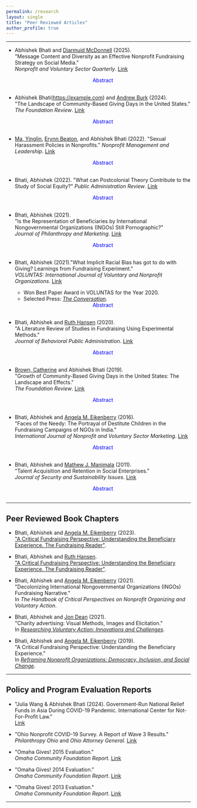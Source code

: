 ```yaml
---
permalink: /research
layout: single
title: "Peer Reviewed Articles"
author_profile: true
---
```


___
<!-- I am interested in understanding how to further democratize nonprofit and civil society organizations by giving voice to marginalized communities and increasing their effectiveness in solving complex problems arising from both government and market failures. 

My current research focuses on how growing competition to attract new donations affects nonprofits’ fundraising strategies, including social media use for attracting and retaining donors and its effects on their organizational structure and relationships with beneficiaries.

<!-- <iframe src="https://player.vimeo.com/video/789853477?h=adbbe25ef6&autoplay=1" width="350" height="200" frameborder="0" allow="autoplay; fullscreen" allowfullscreen></iframe> -->

<!-- ## Peer Reviewed Articles -->

- Abhishek Bhati and [Diarmuid McDonnell](https://scholar.google.com/citations?user=TaR1F1QAAAAJ&hl=en) (2025).  
  "Message Content and Diversity as an Effective Nonprofit Fundraising Strategy on Social Media."  
  *Nonprofit and Voluntary Sector Quarterly*. [Link](https://journals.sagepub.com/doi/abs/10.1177/08997640241303920)
  <details>
  <summary style="list-style: none; cursor: pointer;">
    <span class="btn btn--info" style="width: 100%; display: block; text-align: center; margin-bottom: 1rem; color : blue">
      Abstract
    </span>
  </summary>
  <div class="notice--info">
    <p>This article explores the relationship between solicitation messages posted by nonprofit organizations on their Facebook profile and attracting donations during online fundraising events. Recent studies suggest that certain types of messages are more effective at spurring donors to give, but the evidence base is founded mainly on experimental designs. We use observational data for 752 nonprofits that participated in one or both of the Omaha Gives fundraising events in 2015 and 2020. Using the total amount of money donated to each organization as our outcome, we find nonprofits that post more diverse solicitation messages raise more money during online fundraising events. Consistent with previous studies, social media network size and activity (likes, posts, and shares) are once again important factors in explaining fundraising success. Our results provide deeper insights into the nuances of social media strategies for attracting donors and raising funds.</p>
  </div>
  </details>


- Abhishek Bhati(https://example.com) and [Andrew Burk](https://www.unomaha.edu/college-of-public-affairs-and-community-service/public-administration/research-centers/digital-governance-and-analytics-lab/staff/andrew.php) (2024).  
  "The Landscape of Community-Based Giving Days in the United States."  
  *The Foundation Review*. [Link](https://scholarworks.gvsu.edu/cgi/viewcontent.cgi?article=1674&context=tfr)
  <details>
  <summary style="list-style: none; cursor: pointer;">
    <span class="btn btn--info" style="width: 100%; display: block; text-align: center; margin-bottom: 1rem; color : blue">
      Abstract
    </span>
  </summary>
  <div class="notice--info">
    <p> No abstract here</p>
  </div>
  </details>


- [Ma, Yinglin](https://government.eku.edu/people/ma), [Erynn Beaton](https://glenn.osu.edu/erynn-beaton), and Abhishek Bhati (2022).
  "Sexual Harassment Policies in Nonprofits."
  *Nonprofit Management and Leadership*. [Link](https://onlinelibrary.wiley.com/doi/10.1002/nml.21526)
  <details>
  <summary style="list-style: none; cursor: pointer;">
    <span class="btn btn--info" style="width: 100%; display: block; text-align: center; margin-bottom: 1rem; color : blue">
      Abstract
    </span>
  </summary>
  <div class="notice--info">
    <p>The nonprofit sector strives to be a virtuous and transparent space, one that is diverse, inclusive, and welcoming. Still, inappropriate and exclusionary behaviors can and do occur in nonprofits—one of which is sexual harassment (SXH). Currently, little research on SXH in the nonprofit sector exists, and even less is known about the steps taken by nonprofits to protect their employees and stakeholders from SXH. This study examines rates of SXH policy adoption among nonprofits and the relationship between SXH policy adoption and organizational characteristics. Drawing from a state-wide survey, we find that there is wide variation among nonprofits in their adoption of a written SXH policy. Organizations that have full-time employees, more revenue, and greater capacity are more likely to have a policy. Organizations that serve women are no more likely to have a policy; however, lesbian, gay, bisexual, and transgender-serving organizations are more likely to have a policy. We discuss the implications of these results, including the conceptualization of SXH as part of the broader issues of discrimination, harassment, and bullying in nonprofits.</p>
  </div>
  </details>

- Bhati, Abhishek (2022).
  "What can Postcolonial Theory Contribute to the Study of Social Equity?"
  *Public Administration Review*. [Link](https://onlinelibrary.wiley.com/doi/10.1111/puar.13523)
  <details>
  <summary style="list-style: none; cursor: pointer;">
    <span class="btn btn--info" style="width: 100%; display: block; text-align: center; margin-bottom: 1rem; color : blue">
      Abstract
    </span>
  </summary>
  <div class="notice--info">
    <p>There is a unanimous agreement among scholars that social equity scholarship is essential to the study of public administration. One area of weakness in the social equity literature is its inability to develop a theoretical understanding of the complexities of race, gender, and ethnicity. This viewpoint addresses the call of Pandey, Bearfield, and Hall (2022), arguing “concept of race in public administration remains woefully undertheorized” by exploring key tenets of Postcolonial theory. Postcolonial theory can bolster social equity literature by providing a much-needed theoretical framework to systematically understand the marginalization and subordination of people of color for centuries through representation, production of knowledge, and power. The postcolonial theory also challenges the portrayal of all non-White minorities as one collective hegemonic identity and, therefore, can provide a sound theoretical grounding to social equity scholarship.</p>
  </div>
  </details>

- Bhati, Abhishek (2021).  
  "Is the Representation of Beneficiaries by International Nongovernmental Organizations (INGOs) Still Pornographic?"  
  *Journal of Philanthropy and Marketing*. [Link](https://doi.org/10.1002/nvsm.1722)
  <details>
  <summary style="list-style: none; cursor: pointer;">
    <span class="btn btn--info" style="width: 100%; display: block; text-align: center; margin-bottom: 1rem; color : blue">
      Abstract
    </span>
  </summary>
  <div class="notice--info">
    <p>This paper examines how beneficiaries are represented by International Nongovernmental Organizations (INGOs) to attract potential donors' attention and if such representations stereotype people of color living in developing countries. The study draws on the multi-level methodological approach to understand the content and overall meaning of 320 photos from the 32 largest INGOs operating in the United States. Findings suggest that INGOs still portray beneficiaries stereotypical and thereby reinforcing colonial narratives of “Othering” by an overwhelming representation of single mothers, infants, and girls, and few representations of men and families; and greater emphasis on deliberately positive representation.</p>
  </div>
  </details>

- Bhati, Abhishek (2021)."What Implicit Racial Bias has got to do with Giving? Learnings from Fundraising Experiment."  
  *VOLUNTAS: International Journal of Voluntary and Nonprofit Organizations*. [Link](https://link.springer.com/article/10.1007/s11266-020-00277-8)
  - Won Best Paper Award in VOLUNTAS for the Year 2020.
  - Selected Press: [*The Conversation*](https://theconversation.com/prejudice-against-people-with-darker-skin-may-make-donors-less-generous-147891).
  <details>
  <summary style="list-style: none; cursor: pointer;">
    <span class="btn btn--info" style="width: 100%; display: block; text-align: center; margin-bottom: 1rem; color : blue">
      Abstract
    </span>
  </summary>
  <div class="notice--info">
    <p>This article explores the relationship between implicit (unconscious) color bias and giving by answering the research question: How does a donor’s implicit color biases affect giving to beneficiaries living in developing countries? The study draws from a fundraising survey consisting of 750 participants measuring their implicit biases using the Skin-tone Implicit Association Test (IAT) and their willingness to give along with their sociodemographic data. The findings show higher implicit color biases reduce the probability of giving a higher donation (more than $10). The results provide important new evidence about the negative relationship between implicit color bias and giving and highlight ethical concerns regarding the portrayal of beneficiaries in fundraising advertisements..</p>
  </div>
  </details>

- Bhati, Abhishek and [Ruth Hansen](https://www.uww.edu/cobe/cobe-directory/profile?id=hansenru) (2020).  
  "A Literature Review of Studies in Fundraising Using Experimental Methods."  
  *Journal of Behavioral Public Administration*. [Link](https://journal-bpa.org/index.php/jbpa/article/view/129)
  <details>
  <summary style="list-style: none; cursor: pointer;">
    <span class="btn btn--info" style="width: 100%; display: block; text-align: center; margin-bottom: 1rem; color : blue">
      Abstract
    </span>
  </summary>
  <div class="notice--info">
    <p>This paper extends previous literature reviews focusing on fundraising and the mechanisms motivating charitable giving. We analyze 187 experimental research articles focusing on fundraising, published in journals across diverse disciplines between 2007-2019. Interest in studying fundraising spans many disciplines, each of which tends to focus on different aspects, supporting earlier claims that fundraising has no single academic “home.” Most of the literature focuses on two key areas: the philanthropic environment in which fundraising occurs, largely focused on potential donors’ experiences, preferences, and motivations; and testing fundraising tactics and techniques that result in different behavior by potential donors. More than 40% of the experiments were published in Economics journals. Correspondingly, topics such as warm glow and mechanisms such as lotteries, raffles, and auctions are well represented. Experimental studies largely omit the practical and the ethical considerations of fundraisers and of beneficiaries. For instance, studies focusing on the identified victim phenomenon often stereotype beneficiaries in order to foster guilt among donors and thereby increase giving. We identify several opportunities for research to examine new questions to support ethical and effective fundraising practice and nonprofit administration.</p>
  </div>
  </details>

- [Brown, Catherine](https://www.linkedin.com/in/catherine-h-brown-326b033?trk=public_profile_browsemap) and Abhishek Bhati (2019).  
  "Growth of Community-Based Giving Days in the United States: The Landscape and Effects."  
  *The Foundation Review*. [Link](https://scholarworks.gvsu.edu/tfr/vol11/iss3/5/)
  <details>
  <summary style="list-style: none; cursor: pointer;">
    <span class="btn btn--info" style="width: 100%; display: block; text-align: center; margin-bottom: 1rem; color : blue">
      Abstract
    </span>
  </summary>
  <div class="notice--info">
    <p> Over the past decade, local and regional community foundations across the United States have adopted “giving days” as a means to build awareness, bolster community pride, and raise money for local nonprofit organizations. Despite the increasing prevalence of giving days, little scholarly research has empirically examined this phenomenon and its impact, particularly at the local and regional levels.

    To address these gaps, this article shares the findings of a study that examined similarities and differences across communities’ giving days and sought to evaluate the extent to which those days led to more giving at the community level.

    While the study found that aggregate amounts raised through giving days are increasing, the median amount raised has dropped substantially and the range is widening. Still, there was substantial growth from 2009 through 2016 in the number of giving days in the U.S., raising over $1 billion across counties, cities, and states and thereby growing philanthropy within communities.</p>
  </div>
  </details>

- Bhati, Abhishek and [Angela M. Eikenberry](https://www.unomaha.edu/college-of-public-affairs-and-community-service/public-administration/about-us/faculty-staff/angela-eikenberry.php) (2016).  
  "Faces of the Needy: The Portrayal of Destitute Children in the Fundraising Campaigns of NGOs in India."  
  *International Journal of Nonprofit and Voluntary Sector Marketing*. [Link](https://onlinelibrary.wiley.com/doi/abs/10.1002/nvsm.1542)
  <details>
  <summary style="list-style: none; cursor: pointer;">
    <span class="btn btn--info" style="width: 100%; display: block; text-align: center; margin-bottom: 1rem; color : blue">
      Abstract
    </span>
  </summary>
  <div class="notice--info">
    <p>This paper focuses on the portrayal of children in fundraising campaigns by nongovernmental organizations (NGOs) working in India and answers the following questions: How do children feel about their portrayal in the images of funding campaigns? How do photographers or managers/directors affiliated with NGOs view their portrayal of destitute children? The study draws on data from analysis of images, focus groups with children, and interviews with photographers and campaign managers from NGOs working in different parts of India. Findings suggest that children like to be portrayed as happy and in a “good light”, telling the whole story about their lives but that also generates awareness about hardships they face, such as child labor; NGOs face a challenge in representing beneficiaries in a good light while also showing “need” to donors; and children interviewed were unaware of the purpose of the images as a fundraising and marketing tool, raising ethical concerns.</p>
  </div>
  </details>

- Bhati, Abhishek and [Mathew J. Manimala](https://scholar.google.com/citations?user=djEa50sAAAAJ&hl=en) (2011).  
  "Talent Acquisition and Retention in Social Enterprises."  
  *Journal of Security and Sustainability Issues*. [Link](https://repository.iimb.ac.in/handle/2074/11723)
  <details>
  <summary style="list-style: none; cursor: pointer;">
    <span class="btn btn--info" style="width: 100%; display: block; text-align: center; margin-bottom: 1rem; color : blue">
      Abstract
    </span>
  </summary>
  <div class="notice--info">
    <p>Over the years there has been a phenomenal growth in the number of social enterprises in India. This is partly a consequence of a new policy of the government to gradually withdraw from social development activities. The gap thus created is being filled by social enterprises. A social enterprise can be a for-profit or not-for-profit venture engaged in income-generating activities with an agenda of bringing positive change in the society. While social enterprises are engaged in the development of people, it is rather paradoxical that they experience a variety of problems with respect to the management of human resources within their enterprises. It is common knowledge that social enterprises perennially struggle with various critical human resources issues such as getting employees at low rates of compensation, providing growth opportunities for employees within the organization, retaining talent especially in the middle management, providing clearly defined roles and tasks to employees, leading to high attrition and increasing the cost of acquiring and training new employees. Thus, it becomes critical for social enterprises to think out-of-the-box and try a variety of innovative strategies to overcome these problems. This paper discusses a few such innovative HR strategies adopted by social enterprises to attract and retain talent, such as offering jobs to people with vision and value congruence, enhancing the credibility of the organization through brand building, providing opportunities for personal growth, creating a sense of ownership among employees through participation in decision making, creating sense of ownership among employees by giving equity shares, creating entrepreneurial opportunities within the organization, finding employees from among beneficiaries, attracting employees to serene lifestyle in peaceful and scenic location and providing attractive fringe benefits to the employees. Collectively these strategies seem to suggest that social enterprises adopt a 'partnership paradigm' for managing their employees.</p>
  </div>
  </details>

---

## Peer Reviewed Book Chapters
- Bhati, Abhishek and [Angela M. Eikenberry](https://publicpolicy.uconn.edu/person/angela-eikenberry/) (2023).  
  ["A Critical Fundraising Perspective: Understanding the Beneficiary Experience. The Fundraising Reader"](https://www.taylorfrancis.com/chapters/edit/10.4324/9781003145936-69/critical-fundraising-perspective-understanding-beneficiary-experience-abhishek-bhati-angela-eikenberry).

- Bhati, Abhishek and [Ruth Hansen](2023).  
  ["A Critical Fundraising Perspective: Understanding the Beneficiary Experience. The Fundraising Reader"](https://www.taylorfrancis.com/chapters/edit/10.4324/9781003145936-69/critical-fundraising-perspective-understanding-beneficiary-experience-abhishek-bhati-angela-eikenberry).

- Bhati, Abhishek and [Angela M. Eikenberry](https://www.unomaha.edu/college-of-public-affairs-and-community-service/public-administration/about-us/faculty-staff/angela-eikenberry.php) (2021).  
  "Decolonizing International Nongovernmental Organizations (INGOs) Fundraising Narrative."  
  In *The Handbook of Critical Perspectives on Nonprofit Organizing and Voluntary Action*.

- Bhati, Abhishek and [Jon Dean](https://www.shu.ac.uk/about-us/our-people/staff-profiles/jon-dean) (2021).  
  "Charity advertising: Visual Methods, Images and Elicitation."  
  In [*Researching Voluntary Action: Innovations and Challenges*](https://policy.bristoluniversitypress.co.uk/researching-voluntary-action).

- Bhati, Abhishek and [Angela M. Eikenberry](https://www.unomaha.edu/college-of-public-affairs-and-community-service/public-administration/about-us/faculty-staff/angela-eikenberry.php) (2019).  
  "A Critical Fundraising Perspective: Understanding the Beneficiary Experience."  
  In [*Reframing Nonprofit Organizations: Democracy, Inclusion, and Social Change*](https://reframingnonprofits.wordpress.com/).

---

## Policy and Program Evaluation Reports

- "Julia Wang & Abhishek Bhati (2024). Government-Run National Relief Funds in Asia During COVID-19 Pandemic. International Center for Not-For-Profit Law."  
   [Link](https://www.icnl.org/wp-content/uploads/Covid-relief-funds-in-Asia-report-final-v2.pdf)

- "Ohio Nonprofit COVID-19 Survey. A Report of Wave 3 Results."  
  *Philanthropy Ohio* and *Ohio Attorney General*. [Link](https://charitable.ohioago.gov/getattachment/7968d302-9358-4ba9-b3f6-3c825312a2d1/Ohio-Nonprofit-COVID-19-Survey-Wave-3-Report)

- "Omaha Gives! 2015 Evaluation."  
  *Omaha Community Foundation Report*. [Link](https://www.dropbox.com/s/7j5k9drpbmqxm79/OG-15-Eval%20Report.pdf?dl=0)

- "Omaha Gives! 2014 Evaluation."  
  *Omaha Community Foundation Report*. [Link](https://www.dropbox.com/s/vfprix1l03s24gk/OG-14%20Eval%20Report.pdf?dl=0)

- "Omaha Gives! 2013 Evaluation."  
  *Omaha Community Foundation Report*. [Link](https://www.dropbox.com/s/0cym27opyb7jj91/OG-13%20Eval%20Report.pdf?dl=0)

---

<!-- ## Additional Profiles

Please see my [ResearchGate](https://www.researchgate.net/profile/Abhishek_Bhati4) and [Google Scholar](https://scholar.google.com/citations?user=heN16qUAAAAJ&hl=en) profiles. -->


